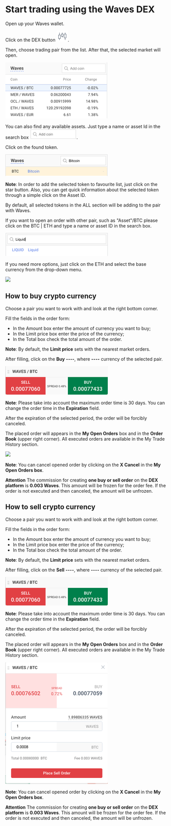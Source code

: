 # Start trading using the Waves DEX

Open up your Waves wallet.

Click on the DEX button ![](/_assets/dex_01.png).

Then, choose trading pair from the list. After that, the selected market will open.

![](/_assets/dex_02.png)

You can also find any available assets. Just type a name or asset Id in the search box ![](/_assets/dex_03.png).

Click on the found token.

![](/_assets/dex_04.png)

**Note**: In order to add the selected token to favourite list, just click on the star button. Also, you can get quick information about the selected token through a simple click on the Asset ID.

By default, all selected tokens in the ALL section will be adding to the pair with Waves.

If you want to open an order with other pair, such as "Asset"/BTC please click on the BTC | ETH and type a name or asset ID in the search box.

![](/_assets/dex_05.png)

If you need more options, just click on the ETH and select the base currency from the drop-down menu.

![](/_assets/dex_05.1.png)

## **How to buy crypto currency**

Choose a pair you want to work with and look at the right bottom corner.

Fill the fields in the order form:

- In the Amount box enter the amount of currency you want to buy;
- In the Limit price box enter the price of the currency;
- In the Total box check the total amount of the order.

**Note**: By default, the **Limit price** sets with the nearest market orders.

After filling, click on the **Buy** **----**, where **----** currency of the selected pair.

![](/_assets/dex_06.png)

**Note**: Please take into account the maximum order time is 30 days. You can change the order time in the **Expiration** field.

After the expiration of the selected period, the order will be forcibly canceled.

The placed order will appears in the **My Open Orders** box and in the **Order Book** (upper right corner). All executed orders are available in the My Trade History section.

![](/_assets/dex_06.1.png)

**Note**: You can cancel opened order by clicking on the **X Cancel** in the **My Open Orders box**.

**Attention** The commission for creating **one buy or sell order** on the **DEX platform** is **0.003 Waves**. This amount will be frozen for the order fee. If the order is not executed and then canceled, the amount will be unfrozen.

## **How to sell crypto currency**

Choose a pair you want to work with and look at the right bottom corner.

Fill the fields in the order form:

- In the Amount box enter the amount of currency you want to buy;
- In the Limit price box enter the price of the currency;
- In the Total box check the total amount of the order.

**Note**: By default, the **Limit price** sets with the nearest market orders.

After filling, click on the **Sell** **----**, where **----** currency of the selected pair.

![](/_assets/dex_09.png)

**Note**: Please take into account the maximum order time is 30 days. You can change the order time in the **Expiration** field.

After the expiration of the selected period, the order will be forcibly canceled.

The placed order will appears in the **My Open Orders** box and in the **Order Book** (upper right corner). All executed orders are available in the My Trade History section.

![](/_assets/dex_10.png)

**Note**: You can cancel opened order by clicking on the **X Cancel** in the **My Open Orders box**.

**Attention** The commission for creating **one buy or sell order** on the **DEX platform** is **0.003 Waves**. This amount will be frozen for the order fee. If the order is not executed and then canceled, the amount will be unfrozen.
